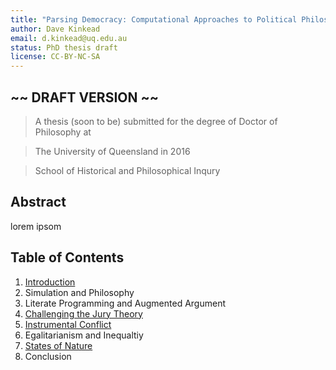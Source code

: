 ```yaml
---
title: "Parsing Democracy: Computational Approaches to Political Philosophy"
author: Dave Kinkead
email: d.kinkead@uq.edu.au
status: PhD thesis draft
license: CC-BY-NC-SA
---
```

<section class="centered">

## ~~ DRAFT VERSION ~~ ##


> A thesis (soon to be) submitted for the degree of Doctor of Philosophy at

> The University of Queensland in 2016

> School of Historical and Philosophical Inqury


## Abstract

lorem ipsom

## Table of Contents

 1. [Introduction](chapters/01-introduction/)
 2. Simulation and Philosophy
 3. Literate Programming and Augmented Argument
 4. [Challenging the Jury Theory](chapters/03-questioning-the-jury-theory)
 5. [Instrumental Conflict](chapters/04-instrumental-conflict)
 6. Egalitarianism and Inequaltiy
 7. [States of Nature](chapters/06-states-of-nature)
 8. Conclusion

</section>
